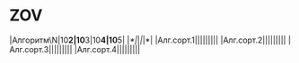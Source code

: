 # ZOV
|Алгоритм\N|10**2|10**3|10**4|10**5|
|*\*|*|*|*|*|
|Алг.сорт.1|||||||||
|Алг.сорт.2|||||||||
|Алг.сорт.3|||||||||
|Алг.сорт.4|||||||||
